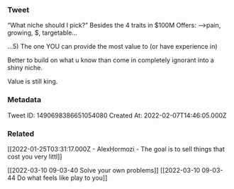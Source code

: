 ### Tweet
“What niche should I pick?”
Besides the 4 traits in $100M Offers:
—&gt;pain, growing, $, targetable…

…5) The one YOU can provide the most value to (or have experience in)

Better to build on what u know than come in completely ignorant into a shiny niche.

Value is still king.

### Metadata
Tweet ID: 1490698386651054080
Created At: 2022-02-07T14:46:05.000Z

### Related
[[2022-01-25T03:31:17.000Z - AlexHormozi - The goal is to sell things that cost you very littl]]

[[2022-03-10 09-03-40 Solve your own problems]]
[[2022-03-10 09-03-44 Do what feels like play to you]]
